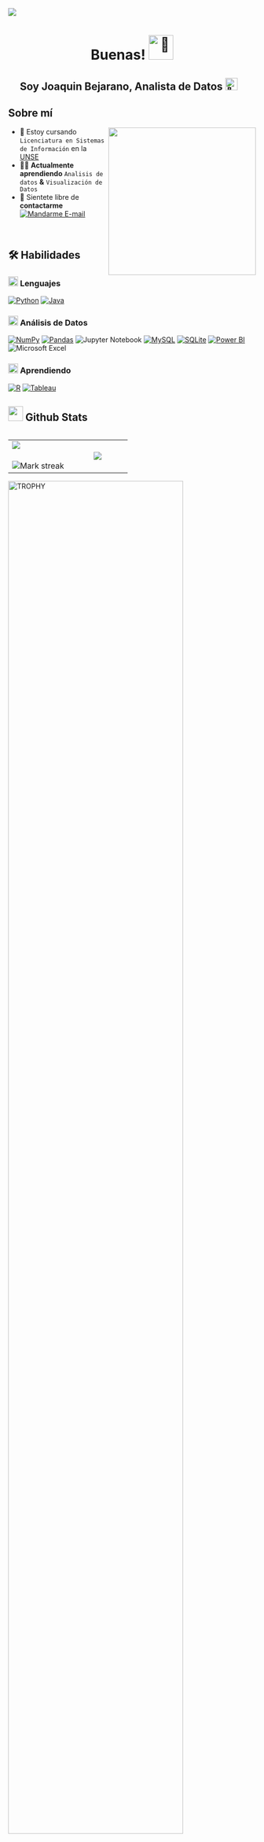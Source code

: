 <!--horizontal divider(gradiant)-->
<img src="https://user-images.githubusercontent.com/73097560/115834477-dbab4500-a447-11eb-908a-139a6edaec5c.gif">
<h1 align="center">
  Buenas! <img src="https://fonts.gstatic.com/s/e/notoemoji/latest/1f422/512.webp" width="50px" alt="🎉">
</h1>
<!--h1 without bottom border-->

<div id="user-content-toc" >
  <ul>
    <summary>
      <h2>Soy Joaquin Bejarano, Analista de Datos <img src="https://fonts.gstatic.com/s/e/notoemoji/latest/1f4af/512.webp" width="25px" alt="🎉"></h2> 
    </summary>
  </ul>
  
</div>


<!--About Me-->

##  Sobre mí

<picture> <img align="right" src="https://media.baamboozle.com/uploads/images/136850/113ef642-6cbd-4c96-8845-269af9308138.gif" width = 300px></picture>

- :school: Estoy cursando `Licenciatura en Sistemas de Información` en la [UNSE](https://www.unse.edu.ar/) 
- :technologist: **Actualmente aprendiendo** `Analisis de datos` **&** `Visualización de Datos`
- :email: Sientete libre de **contactarme** [![Mandarme E-mail](https://img.shields.io/static/v1?label=email&amp;message=JoaquinBejarano&amp;color=EA4335&amp;style=flat-square)](mailto:ignaciojoaquinb9@gmail.com)

<br>

## 🛠️ Habilidades

### <picture> <img src = "https://github.com/7oSkaaa/7oSkaaa/blob/main/Images/Programming_Languages.gif?raw=true" width = 20px>  </picture> Lenguajes

[![Python](https://img.shields.io/badge/Python-3776AB?logo=python&logoColor=fff)](#)
[![Java](https://img.shields.io/badge/Java-%23ED8B00.svg?logo=openjdk&logoColor=white)](#)


### <picture> <img src = "https://github.com/7oSkaaa/7oSkaaa/blob/main/Images/CP_PS.gif?raw=true" width = 20px>  </picture> Análisis de Datos

[![NumPy](https://img.shields.io/badge/NumPy-4DABCF?logo=numpy&logoColor=fff)](#)
[![Pandas](https://img.shields.io/badge/Pandas-150458?logo=pandas&logoColor=fff)](#)
![Jupyter Notebook](https://img.shields.io/badge/jupyter-%23FA0F00.svg?style=for-the-badge&logo=jupyter&logoColor=white)
[![MySQL](https://img.shields.io/badge/MySQL-4479A1?logo=mysql&logoColor=fff)](#)
[![SQLite](https://img.shields.io/badge/SQLite-%2307405e.svg?logo=sqlite&logoColor=white)](#)
[![Power BI](https://custom-icon-badges.demolab.com/badge/Power%20BI-F1C912?logo=power-bi&logoColor=fff)](#)
![Microsoft Excel](https://img.shields.io/badge/Microsoft_Excel-217346?style=for-the-badge&logo=microsoft-excel&logoColor=white)

### <picture> <img src = "https://github.com/7oSkaaa/7oSkaaa/blob/main/Images/Software_Tools.gif?raw=true" width = 20px>  </picture> Aprendiendo

[![R](https://img.shields.io/badge/R-%23276DC3.svg?logo=r&logoColor=white)](#)
[![Tableau](https://custom-icon-badges.demolab.com/badge/Tableau-0176D3?logo=tableau&logoColor=fff)](#)


## <picture> <img src = "https://github.com/7oSkaaa/7oSkaaa/blob/main/Images/Statistics.gif?raw=true" width = 30px>  </picture> Github Stats

<!--- stats & Trophy (start) -->

<p align="left">
  <!--- stats (start) -->
<table align="left">
<tr border="none">
<td width="50%" align="center">
  <img  align="left"  src="https://github-readme-stats.vercel.app/api?username=Jkiming&theme=dark&show_icons=true&count_private=true" />
  <br></br>
  <img  title="🔥 Get streak stats for your profile at git.io/streak-stats" alt="Mark streak" src="https://github-readme-streak-stats.herokuapp.com/?user=Jkiming&theme=dark&hide_border=false" /> 
</td>


<td width="50%" align="center">

  <img  align="center"  src="https://github-readme-stats.anuraghazra1.vercel.app/api/top-langs/?username=Jkiming&theme=dark&hide_border=false&no-bg=true&no-frame=true&langs_count=7"/>

  </td>
</tr>
</table>
<!--- stats (end) -->

<!--- trophy (start) -->

<div align=left>
  <a href="https://github.com/ryo-ma/github-profile-trophy" title="Go to Source">
      <img align="center" width=84% src="https://github-profile-trophy.vercel.app/?username=Jkiming&theme=radical&row=1&column=7&margin-h=15&margin-w=5&no-bg=true" alt="TROPHY" />
    </a>
</div>

<!--- trophy (start) -->
</p>        
<!--- stats (end) -->

<br>

<!--profile visit count-->

<div align="center">


[![](https://visitcount.itsvg.in/api?id=Jkiming&label=Profile%20Views&color=1&pretty=false)](https://visitcount.itsvg.in)

</div>

<!--horizontal divider(gradiant)-->
<img src="https://user-images.githubusercontent.com/73097560/115834477-dbab4500-a447-11eb-908a-139a6edaec5c.gif">
